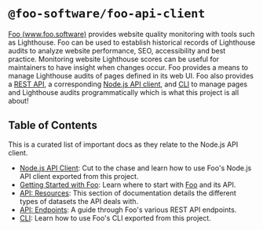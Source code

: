 # `@foo-software/foo-api-client`

[Foo (www.foo.software)](https://www.foo.software) provides website quality monitoring with tools such as Lighthouse. Foo can be used to establish historical records of Lighthouse audits to analyze website performance, SEO, accessibility and best practice. Monitoring website Lighthouse scores can be useful for maintainers to have insight when changes occur. Foo provides a means to manage Lighthouse audits of pages defined in its web UI. Foo also provides a [REST API](https://docs.foo.software/docs/api/endpoints), a corresponding [Node.js API client](https://docs.foo.software/docs/api-client), and [CLI](https://docs.foo.software/docs/api-cli) to manage pages and Lighthouse audits programmatically which is what this project is all about!

## Table of Contents

This is a curated list of important docs as they relate to the Node.js API client.

- [Node.js API Client](https://docs.foo.software/docs/api-client): Cut to the chase and learn how to use Foo's Node.js API client exported from this project.
- [Getting Started with Foo](https://docs.foo.software/docs/getting-started): Learn where to start with [Foo](https://www.foo.software) and its API.
- [API: Resources](https://docs.foo.software/docs/api/resources): This section of documentation details the different types of datasets the API deals with.
- [API: Endpoints](https://docs.foo.software/docs/api/endpoints): A guide through Foo's various REST API endpoints.
- [CLI](https://docs.foo.software/docs/api-cli): Learn how to use Foo's CLI exported from this project.
